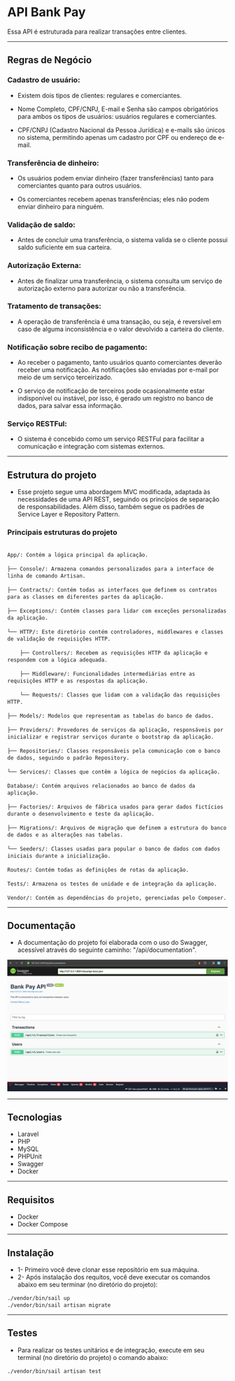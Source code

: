 # API Bank Pay  


 Essa API é estruturada para realizar transações entre clientes.
 
---
## Regras de Negócio   

 

### Cadastro de usuário:  

- Existem dois tipos de clientes: regulares e comerciantes.  

- Nome Completo, CPF/CNPJ, E-mail e Senha são campos obrigatórios para ambos os tipos de usuários: usuários regulares e comerciantes.  

- CPF/CNPJ (Cadastro Nacional da Pessoa Jurídica) e e-mails são únicos no sistema, permitindo apenas um cadastro por CPF ou endereço de e-mail.  

  

### Transferência de dinheiro:  

- Os usuários podem enviar dinheiro (fazer transferências) tanto para comerciantes quanto para outros usuários.  

- Os comerciantes recebem apenas transferências; eles não podem enviar dinheiro para ninguém.  

  

### Validação de saldo:  

- Antes de concluir uma transferência, o sistema valida se o cliente possui saldo suficiente em sua carteira.  

  

### Autorização Externa:  

- Antes de finalizar uma transferência, o sistema consulta um serviço de autorização externo para autorizar ou não a transferência.  

  

### Tratamento de transações:  

 - A operação de transferência é uma transação, ou seja, é reversível em caso de alguma inconsistência e o valor devolvido a carteira do cliente.  

  

### Notificação sobre recibo de pagamento:  

- Ao receber o pagamento, tanto usuários quanto comerciantes deverão receber uma notificação. As notificações são enviadas por e-mail por meio de um serviço terceirizado.   

- O serviço de notificação de terceiros pode ocasionalmente estar indisponível ou instável, por isso, é gerado um registro no banco de dados, para salvar essa informação.  

  

### Serviço RESTFul:  

- O sistema é concebido como um serviço RESTFul para facilitar a comunicação e integração com sistemas externos. 

 
---
## Estrutura do projeto 

- Esse projeto segue uma abordagem MVC modificada, adaptada às necessidades de uma API REST, seguindo os princípios de separação de responsabilidades. Além disso, também segue os padrões de Service Layer e Repository Pattern. 

 

### Principais estruturas do projeto 

```

App/: Contém a lógica principal da aplicação. 

├── Console/: Armazena comandos personalizados para a interface de linha de comando Artisan. 

├── Contracts/: Contém todas as interfaces que definem os contratos para as classes em diferentes partes da aplicação. 

├── Exceptions/: Contém classes para lidar com exceções personalizadas da aplicação. 

└── HTTP/: Este diretório contém controladores, middlewares e classes de validação de requisições HTTP. 

    ├── Controllers/: Recebem as requisições HTTP da aplicação e respondem com a lógica adequada. 

    ├── Middleware/: Funcionalidades intermediárias entre as requisições HTTP e as respostas da aplicação. 

    └── Requests/: Classes que lidam com a validação das requisições HTTP. 

├── Models/: Modelos que representam as tabelas do banco de dados. 

├── Providers/: Provedores de serviços da aplicação, responsáveis por inicializar e registrar serviços durante o bootstrap da aplicação. 

├── Repositories/: Classes responsáveis pela comunicação com o banco de dados, seguindo o padrão Repository. 

└── Services/: Classes que contêm a lógica de negócios da aplicação. 

Database/: Contém arquivos relacionados ao banco de dados da aplicação. 

├── Factories/: Arquivos de fábrica usados para gerar dados fictícios durante o desenvolvimento e teste da aplicação. 

├── Migrations/: Arquivos de migração que definem a estrutura do banco de dados e as alterações nas tabelas. 

└── Seeders/: Classes usadas para popular o banco de dados com dados iniciais durante a inicialização. 

Routes/: Contém todas as definições de rotas da aplicação. 

Tests/: Armazena os testes de unidade e de integração da aplicação. 

Vendor/: Contém as dependências do projeto, gerenciadas pelo Composer. 

```

---

## Documentação 

- A documentação do projeto foi elaborada com o uso do Swagger, acessível através do seguinte caminho: "/api/documentation". 

![Swagger Documentation](public/img/swagger.png)

---
## Tecnologias

- Laravel
- PHP
- MySQL
- PHPUnit
- Swagger
- Docker

---
## Requisitos

- Docker
- Docker Compose

---
## Instalação 

- 1- Primeiro você deve clonar esse repositório em sua máquina.
- 2- Após instalação dos requitos, você deve executar os comandos abaixo em seu terminar (no diretório do projeto):
```
./vendor/bin/sail up
./vendor/bin/sail artisan migrate
```

---
## Testes

- Para realizar os testes unitários e de integração, execute em seu terminal (no diretório do projeto) o comando abaixo:
```
./vendor/bin/sail artisan test 
```



